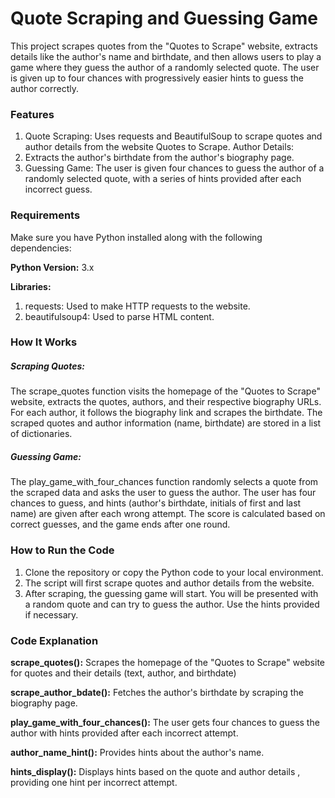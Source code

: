 # Quote Scraping and Guessing Game
This project scrapes quotes from the "Quotes to Scrape" website, extracts details like the author's name and birthdate, and then allows users to play a game where they guess the author of a randomly selected quote. The user is given up to four chances with progressively easier hints to guess the author correctly.

### Features
1) Quote Scraping: Uses requests and BeautifulSoup to scrape quotes and author details from the website Quotes to Scrape. Author Details:
2) Extracts the author's birthdate from the author's biography page.
3) Guessing Game: The user is given four chances to guess the author of a randomly selected quote, with a series of hints provided after each     incorrect guess.

### Requirements
Make sure you have Python installed along with the following dependencies:

**Python Version:** 3.x

**Libraries:**
1) requests: Used to make HTTP requests to the website.
2) beautifulsoup4: Used to parse HTML content.

### How It Works
##### Scraping Quotes:
The scrape_quotes function visits the homepage of the "Quotes to Scrape" website, extracts the quotes, authors, and their respective biography URLs.
For each author, it follows the biography link and scrapes the birthdate.
The scraped quotes and author information (name, birthdate) are stored in a list of dictionaries.
##### Guessing Game:
The play_game_with_four_chances function randomly selects a quote from the scraped data and asks the user to guess the author.
The user has four chances to guess, and hints (author's birthdate, initials of first and last name) are given after each wrong attempt.
The score is calculated based on correct guesses, and the game ends after one round.



### How to Run the Code
1) Clone the repository or copy the Python code to your local environment.
2) The script will first scrape quotes and author details from the website.
3) After scraping, the guessing game will start. You will be presented with a random quote and can try to guess the author. Use the hints provided if necessary.

 ### Code Explanation
**scrape_quotes():**
Scrapes the homepage of the "Quotes to Scrape" website for quotes and their details (text, author, and birthdate)

**scrape_author_bdate():**
Fetches the author's birthdate by scraping the biography page.

**play_game_with_four_chances():**
 The user gets four chances to guess the author with hints provided after each incorrect attempt.

**author_name_hint():**
Provides hints about the author's name.

**hints_display():**
Displays hints based on the quote and author details , providing one hint per incorrect attempt.



